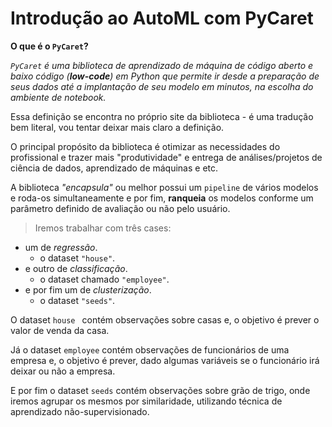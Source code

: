 # Introdução ao AutoML com PyCaret

**O que é o `PyCaret`?**

_`PyCaret` é uma biblioteca de aprendizado de máquina de código aberto e baixo código (**low-code**) em Python que permite ir desde a preparação de seus dados até a implantação de seu modelo em minutos, na escolha do ambiente de notebook._

Essa definição se encontra no próprio site da biblioteca - é uma tradução bem literal, vou tentar deixar mais claro a definição.

O principal propósito da biblioteca é otimizar as necessidades do profissional e trazer mais "produtividade" e entrega de análises/projetos de ciência de dados, aprendizado de máquinas e etc.

A biblioteca _"encapsula"_ ou melhor possui um `pipeline` de vários modelos e roda-os simultaneamente e por fim, **ranqueia** os modelos conforme um parâmetro definido de avaliação ou não pelo usuário.


> Iremos trabalhar com três cases:     
- um de _regressão_.
    - o dataset `"house"`.
- e outro de _classificação_.
    - o dataset chamado `"employee"`.
- e por fim um de _clusterização_.
    - o dataset `"seeds"`.


O dataset `house ` contém observações sobre casas e, o objetivo é prever o valor de venda da casa.

Já o dataset  `employee` contém observações de funcionários de uma empresa e, o objetivo é prever, dado algumas variáveis se o funcionário irá deixar ou não a empresa.

E por fim o dataset `seeds` contém observações sobre grão de trigo, onde iremos agrupar os mesmos por similaridade, utilizando técnica de aprendizado não-supervisionado.
